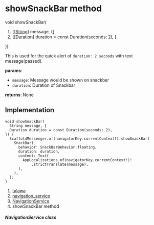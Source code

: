 
<div>

# showSnackBar method

</div>


void showSnackBar(

1.  [[[String](https://api.flutter.dev/flutter/dart-core/String-class.md)]
    message, {]
2.  [[[Duration](https://api.flutter.dev/flutter/dart-core/Duration-class.html)]
    duration = const Duration(seconds:
    2), ]

})



This is used for the quick alert of `duration: 2 seconds` with text
message(passed).

**params**:

-   `message`: Message would be shown on snackbar
-   `duration`: Duration of Snackbar

**returns**: None



## Implementation

``` language-dart
void showSnackBar(
  String message, {
  Duration duration = const Duration(seconds: 2),
}) {
  ScaffoldMessenger.of(navigatorKey.currentContext!).showSnackBar(
    SnackBar(
      behavior: SnackBarBehavior.floating,
      duration: duration,
      content: Text(
        AppLocalizations.of(navigatorKey.currentContext!)!
            .strictTranslate(message),
      ),
    ),
  );
}
```







1.  [talawa](../../index.md)
2.  [navigation_service](../../services_navigation_service/)
3.  [NavigationService](../../services_navigation_service/NavigationService-class.md)
4.  showSnackBar method

##### NavigationService class








